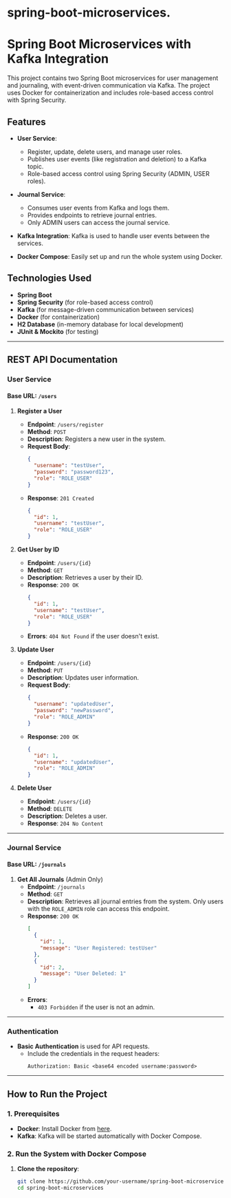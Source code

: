 # spring-boot-microservices.
# Spring Boot Microservices with Kafka Integration

This project contains two Spring Boot microservices for user management and journaling, with event-driven communication via Kafka. The project uses Docker for containerization and includes role-based access control with Spring Security.

## Features
- **User Service**: 
  - Register, update, delete users, and manage user roles.
  - Publishes user events (like registration and deletion) to a Kafka topic.
  - Role-based access control using Spring Security (ADMIN, USER roles).
- **Journal Service**: 
  - Consumes user events from Kafka and logs them.
  - Provides endpoints to retrieve journal entries.
  - Only ADMIN users can access the journal service.
  
- **Kafka Integration**: Kafka is used to handle user events between the services.
- **Docker Compose**: Easily set up and run the whole system using Docker.
  
## Technologies Used
- **Spring Boot**
- **Spring Security** (for role-based access control)
- **Kafka** (for message-driven communication between services)
- **Docker** (for containerization)
- **H2 Database** (in-memory database for local development)
- **JUnit & Mockito** (for testing)

---

## REST API Documentation

### **User Service**

#### Base URL: `/users`

1. **Register a User**
   - **Endpoint**: `/users/register`
   - **Method**: `POST`
   - **Description**: Registers a new user in the system.
   - **Request Body**:
     ```json
     {
       "username": "testUser",
       "password": "password123",
       "role": "ROLE_USER"
     }
     ```
   - **Response**: `201 Created`
     ```json
     {
       "id": 1,
       "username": "testUser",
       "role": "ROLE_USER"
     }
     ```

2. **Get User by ID**
   - **Endpoint**: `/users/{id}`
   - **Method**: `GET`
   - **Description**: Retrieves a user by their ID.
   - **Response**: `200 OK`
     ```json
     {
       "id": 1,
       "username": "testUser",
       "role": "ROLE_USER"
     }
     ```
   - **Errors**: `404 Not Found` if the user doesn't exist.

3. **Update User**
   - **Endpoint**: `/users/{id}`
   - **Method**: `PUT`
   - **Description**: Updates user information.
   - **Request Body**:
     ```json
     {
       "username": "updatedUser",
       "password": "newPassword",
       "role": "ROLE_ADMIN"
     }
     ```
   - **Response**: `200 OK`
     ```json
     {
       "id": 1,
       "username": "updatedUser",
       "role": "ROLE_ADMIN"
     }
     ```

4. **Delete User**
   - **Endpoint**: `/users/{id}`
   - **Method**: `DELETE`
   - **Description**: Deletes a user.
   - **Response**: `204 No Content`

---

### **Journal Service**

#### Base URL: `/journals`

1. **Get All Journals** (Admin Only)
   - **Endpoint**: `/journals`
   - **Method**: `GET`
   - **Description**: Retrieves all journal entries from the system. Only users with the `ROLE_ADMIN` role can access this endpoint.
   - **Response**: `200 OK`
     ```json
     [
       {
         "id": 1,
         "message": "User Registered: testUser"
       },
       {
         "id": 2,
         "message": "User Deleted: 1"
       }
     ]
     ```
   - **Errors**: 
     - `403 Forbidden` if the user is not an admin.

---

### **Authentication**

- **Basic Authentication** is used for API requests.
  - Include the credentials in the request headers:
    ```text
    Authorization: Basic <base64 encoded username:password>
    ```

---

## How to Run the Project

### 1. Prerequisites

- **Docker**: Install Docker from [here](https://docs.docker.com/get-docker/).
- **Kafka**: Kafka will be started automatically with Docker Compose.

### 2. Run the System with Docker Compose

1. **Clone the repository**:
   ```bash
   git clone https://github.com/your-username/spring-boot-microservices.git
   cd spring-boot-microservices
